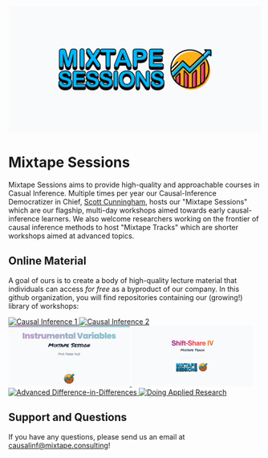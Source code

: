 ![Mixtape Sessions Logo](https://raw.githubusercontent.com/Mixtape-Sessions/.github/main/profile/MixtapeSessions.png)

# Mixtape Sessions

Mixtape Sessions aims to provide high-quality and approachable courses in Casual Inference. Multiple times per year our Causal-Inference Democratizer in Chief, [Scott Cunningham](https://scunning.com), hosts our "Mixtape Sessions" which are our flagship, multi-day workshops aimed towards early causal-inference learners. We also welcome researchers working on the frontier of causal inference methods to host "Mixtape Tracks" which are shorter workshops aimed at advanced topics. 

## Online Material

A goal of ours is to create a body of high-quality lecture material that individuals can access *for free* as a byproduct of our company. In this github organization, you will find repositories containing our (growing!) library of workshops:

<a href="https://github.com/Mixtape-Sessions/Causal-Inference-1/">
  <img style="width: 48%;" src="https://raw.githubusercontent.com/Mixtape-Sessions/Causal-Inference-1/main/img/banner.png" alt="Causal Inference 1"/>
</a>
<a href="https://github.com/Mixtape-Sessions/Causal-Inference-2/">
  <img style="width: 48%;" src="https://raw.githubusercontent.com/Mixtape-Sessions/Causal-Inference-2/main/img/banner.png" alt="Causal Inference 2"/>
</a>
<a href="https://github.com/Mixtape-Sessions/Instrumental-Variables/">
  <img style="width: 48%;" src="https://raw.githubusercontent.com/Mixtape-Sessions/Instrumental-Variables/main/img/banner.png" alt="Instrumental Variables"/>
</a>
<a href="https://github.com/Mixtape-Sessions/Shift-Share/">
  <img style="width: 48%;" src="https://raw.githubusercontent.com/Mixtape-Sessions/Shift-Share/main/img/banner.png" alt="Shift-Share IV"/>
</a>
<a href="https://github.com/Mixtape-Sessions/Advanced-DID/">
  <img style="width: 48%;" src="https://raw.githubusercontent.com/Mixtape-Sessions/Advanced-DID/main/img/banner.png" alt="Advanced Difference-in-Differences"/>
</a>
<a href="https://github.com/Mixtape-Sessions/Advanced-DID/">
  <img style="width: 48%;" src="https://github.com/Mixtape-Sessions/Doing-Applied-Research/raw/main/img/banner.png" alt="Doing Applied Research"/>
</a>


## Support and Questions

If you have any questions, please send us an email at [causalinf@mixtape.consulting](mailto:causalinf@mixtape.consulting)!
